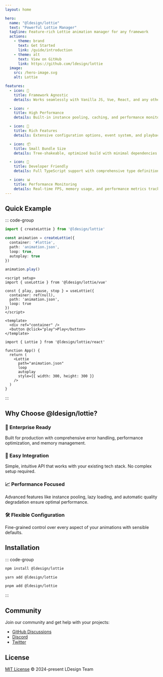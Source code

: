 ```yaml
---
layout: home

hero:
  name: "@ldesign/lottie"
  text: "Powerful Lottie Manager"
  tagline: Feature-rich Lottie animation manager for any framework
  actions:
    - theme: brand
      text: Get Started
      link: /guide/introduction
    - theme: alt
      text: View on GitHub
      link: https://github.com/ldesign/lottie
  image:
    src: /hero-image.svg
    alt: Lottie

features:
  - icon: 🎯
    title: Framework Agnostic
    details: Works seamlessly with Vanilla JS, Vue, React, and any other framework

  - icon: ⚡️
    title: High Performance
    details: Built-in instance pooling, caching, and performance monitoring

  - icon: 🎨
    title: Rich Features
    details: Extensive configuration options, event system, and playback controls

  - icon: 📦
    title: Small Bundle Size
    details: Tree-shakeable, optimized build with minimal dependencies

  - icon: 🔧
    title: Developer Friendly
    details: Full TypeScript support with comprehensive type definitions

  - icon: 📊
    title: Performance Monitoring
    details: Real-time FPS, memory usage, and performance metrics tracking
---
```


## Quick Example

::: code-group
```typescript [Vanilla JS]
import { createLottie } from '@ldesign/lottie'

const animation = createLottie({
  container: '#lottie',
  path: 'animation.json',
  loop: true,
  autoplay: true
})

animation.play()
```

```vue [Vue]
<script setup>
import { useLottie } from '@ldesign/lottie/vue'

const { play, pause, stop } = useLottie({
  container: ref(null),
  path: 'animation.json',
  loop: true
})
</script>

<template>
  <div ref="container" />
  <button @click="play">Play</button>
</template>
```

```tsx [React]
import { Lottie } from '@ldesign/lottie/react'

function App() {
  return (
    <Lottie
      path="animation.json"
      loop
      autoplay
      style={{ width: 300, height: 300 }}
    />
  )
}
```
:::

## Why Choose @ldesign/lottie?

### 🎯 Enterprise Ready

Built for production with comprehensive error handling, performance optimization, and memory management.

### 🔌 Easy Integration

Simple, intuitive API that works with your existing tech stack. No complex setup required.

### 📈 Performance Focused

Advanced features like instance pooling, lazy loading, and automatic quality degradation ensure optimal performance.

### 🛠️ Flexible Configuration

Fine-grained control over every aspect of your animations with sensible defaults.

## Installation

::: code-group
```bash [npm]
npm install @ldesign/lottie
```

```bash [yarn]
yarn add @ldesign/lottie
```

```bash [pnpm]
pnpm add @ldesign/lottie
```
:::

## Community

Join our community and get help with your projects:

- [GitHub Discussions](https://github.com/ldesign/lottie/discussions)
- [Discord](https://discord.gg/ldesign)
- [Twitter](https://twitter.com/ldesign)

## License

[MIT License](https://opensource.org/licenses/MIT) © 2024-present LDesign Team
